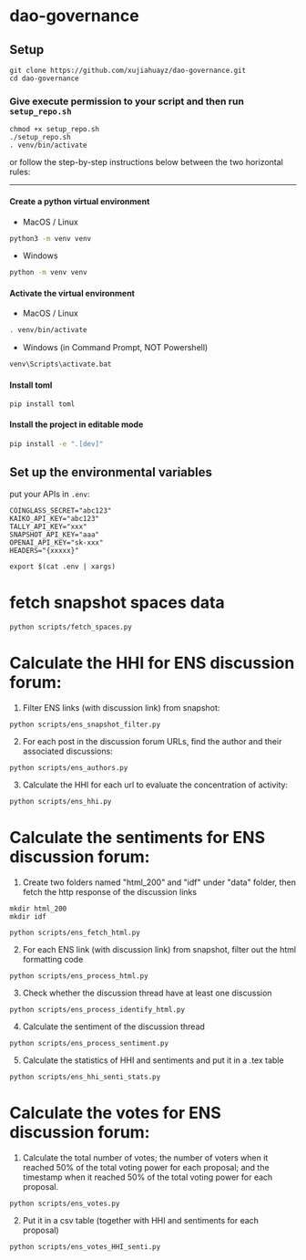 # dao-governance

## Setup

```
git clone https://github.com/xujiahuayz/dao-governance.git
cd dao-governance
```

### Give execute permission to your script and then run `setup_repo.sh`

```
chmod +x setup_repo.sh
./setup_repo.sh
. venv/bin/activate
```

or follow the step-by-step instructions below between the two horizontal rules:

---

#### Create a python virtual environment

- MacOS / Linux

```bash
python3 -m venv venv
```

- Windows

```bash
python -m venv venv
```

#### Activate the virtual environment

- MacOS / Linux

```bash
. venv/bin/activate
```

- Windows (in Command Prompt, NOT Powershell)

```bash
venv\Scripts\activate.bat
```

#### Install toml

```
pip install toml
```

#### Install the project in editable mode

```bash
pip install -e ".[dev]"
```

## Set up the environmental variables

put your APIs in `.env`:

```
COINGLASS_SECRET="abc123"
KAIKO_API_KEY="abc123"
TALLY_API_KEY="xxx"
SNAPSHOT_API_KEY="aaa"
OPENAI_API_KEY="sk-xxx"
HEADERS="{xxxxx}"
```

```
export $(cat .env | xargs)
```

# fetch snapshot spaces data

```
python scripts/fetch_spaces.py
```


# Calculate the HHI for ENS discussion forum:

1. Filter ENS links (with discussion link) from snapshot:
```
python scripts/ens_snapshot_filter.py
```

2. For each post in the discussion forum URLs, find the author and their associated discussions: 
```
python scripts/ens_authors.py
```

3. Calculate the HHI for each url to evaluate the concentration of activity:
```
python scripts/ens_hhi.py
```


# Calculate the sentiments for ENS discussion forum:

1. Create two folders named "html_200" and "idf" under "data" folder, then fetch the http response of the discussion links

```
mkdir html_200
mkdir idf
```

```
python scripts/ens_fetch_html.py
```

2. For each ENS link (with discussion link) from snapshot, filter out the html formatting code

```
python scripts/ens_process_html.py
```

3. Check whether the discussion thread have at least one discussion
```
python scripts/ens_process_identify_html.py
```

4. Calculate the sentiment of the discussion thread
```
python scripts/ens_process_sentiment.py
```


5. Calculate the statistics of HHI and sentiments and put it in a .tex table
```
python scripts/ens_hhi_senti_stats.py
```


# Calculate the votes for ENS discussion forum:

1. Calculate the total number of votes; the number of voters when it reached 50% of the total voting power for each proposal; and the timestamp when it reached 50% of the total voting power for each proposal.
```
python scripts/ens_votes.py
```

2. Put it in a csv table (together with HHI and sentiments for each proposal)

```
python scripts/ens_votes_HHI_senti.py
```

